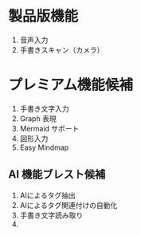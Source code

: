 # 製品版機能
1. 音声入力
1. 手書きスキャン（カメラ） 

# プレミアム機能候補
1. 手書き文字入力
1. Graph 表現
1. Mermaid サポート
1. 図形入力
1. Easy Mindmap

## AI 機能ブレスト候補
1. AIによるタグ抽出
1. AIによるタグ関連付けの自動化
1. 手書き文字読み取り
1. 
